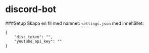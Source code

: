 # discord-bot

###Setup
Skapa en fil med namnet:
`settings.json`
med innehållet:
```
{
    "disc_token": "",
    "youtube_api_key": ""
}
```
